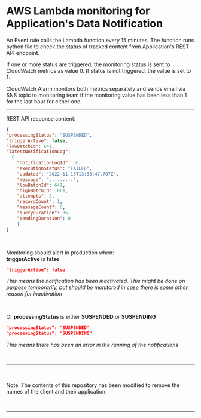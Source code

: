# AWS Lambda monitoring for Application's Data Notification  

An Event rule calls the Lambda function every 15 minutes. The function runs python file to check the status of tracked content from Application's REST API endpoint.  

If one or more status are triggered, the monitoring status is sent to CloudWatch metrics as value 0. If status is not triggered, the value is set to 1.  

CloudWatch Alarm monitors both metrics separately and sends email via SNS topic to monitoring team if the monitoring value has been less than 1 for the last hour for either one.  

---

REST API response content:

```json
{  
"processingStatus": "SUSPENDED",  
"triggerActive": false,  
"lowBatchId": 641,  
"latestNotificationLog":  
  {  
    "notificationLogId": 36,  
    "executionStatus": "FAILED",  
    "updated": "2022-11-15T13:38:47.707Z",  
    "message": ".........",  
    "lowBatchId": 641,  
    "highBatchId": 661,  
    "attempts": 2,  
    "recordCount": 1,  
    "messageCount": 0,  
    "queryDuration": 35,  
    "sendingDuration": 0  
    }  
}
```  

&nbsp;  

Monitoring should alert in production when:  
**triggerActive** is **false**

```json
"triggerActive": false
```  

*This means the notification has been inactivated. This might be done on purpose temporarily, but should be monitored in case there is some other reason for inactivation*

&nbsp;  

Or **processingStatus** is either **SUSPENDED** or **SUSPENDING**  
```json
"processingStatus": "SUSPENDED"  
"processingStatus": "SUSPENDING"  
```
*This means there has been an error in the running of the notifications* 

&nbsp;  



---

&nbsp;  

Note: The contents of this repository has been modified to remove the names of the client and their application.  

&nbsp;

---
